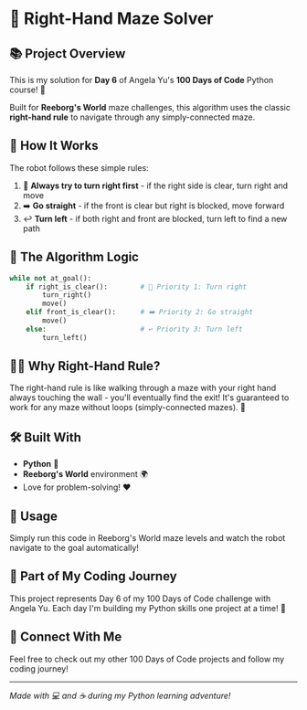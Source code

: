 # 🤖 Right-Hand Maze Solver

## 📚 Project Overview
This is my solution for **Day 6** of Angela Yu's **100 Days of Code** Python course! 🐍

Built for **Reeborg's World** maze challenges, this algorithm uses the classic **right-hand rule** to navigate through any simply-connected maze. 

## 🎯 How It Works
The robot follows these simple rules:
1. 🔄 **Always try to turn right first** - if the right side is clear, turn right and move
2. ➡️ **Go straight** - if the front is clear but right is blocked, move forward  
3. ↩️ **Turn left** - if both right and front are blocked, turn left to find a new path

## 🧠 The Algorithm Logic
```python
while not at_goal():
    if right_is_clear():        # 🔄 Priority 1: Turn right
        turn_right()
        move()
    elif front_is_clear():      # ➡️ Priority 2: Go straight
        move()
    else:                       # ↩️ Priority 3: Turn left
        turn_left()
```

## 🏃‍♂️ Why Right-Hand Rule?
The right-hand rule is like walking through a maze with your right hand always touching the wall - you'll eventually find the exit! It's guaranteed to work for any maze without loops (simply-connected mazes). 🌟

## 🛠️ Built With
- **Python** 🐍
- **Reeborg's World** environment 🌍
- Love for problem-solving! ❤️

## 🚀 Usage
Simply run this code in Reeborg's World maze levels and watch the robot navigate to the goal automatically!

## 📝 Part of My Coding Journey
This project represents Day 6 of my 100 Days of Code challenge with Angela Yu. Each day I'm building my Python skills one project at a time! 💪

## 🎉 Connect With Me
Feel free to check out my other 100 Days of Code projects and follow my coding journey!

---
*Made with 💻 and ☕ during my Python learning adventure!*
